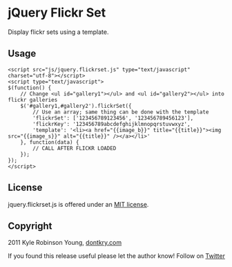 # jQuery Flickr Set

Display flickr sets using a template.

## Usage

    <script src="js/jquery.flickrset.js" type="text/javascript" charset="utf-8"></script>
    <script type="text/javascript">
    $(function() {
        // Change <ul id="gallery1"></ul> and <ul id="gallery2"></ul> into flickr galleries
    	$('#gallery1,#gallery2').flickrSet({
    		// Use an array; same thing can be done with the template
    		'flickrSet': ['123456789123456', '123456789456123'], 
    		'flickrKey': '123456789abcdefghijklmnopqrstuvwxyz',
    		'template': '<li><a href="{{image_b}}" title="{{title}}"><img src="{{image_s}}" alt="{{title}}" /></a></li>'
    	}, function(data) {
    		// CALL AFTER FLICKR LOADED
    	});
    });
    </script>

## License

jquery.flickrset.js is offered under an [MIT license](http://www.opensource.org/licenses/mit-license.php).

## Copyright

2011 Kyle Robinson Young, [dontkry.com](http://dontkry.com)

If you found this release useful please let the author know! Follow on [Twitter](http://twitter.com/kyletyoung)
